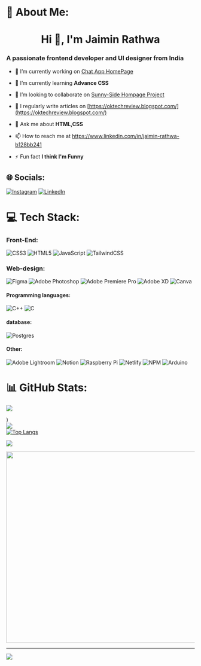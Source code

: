 # 💫 About Me:
<h1 align="center">Hi 👋, I'm Jaimin Rathwa</h1>
<h3>A passionate frontend developer and UI designer from India</h3>

- 🔭 I’m currently working on [Chat App HomePage](https://preview.webflow.com/preview/chat-app-homepage-fb394f?utm_medium=preview_link&utm_source=designer&utm_content=chat-app-homepage-fb394f&preview=484ebc20faaaba11a25eff97cd783c51&workflow=preview)

- 🌱 I’m currently learning **Advance CSS**

- 👯 I’m looking to collaborate on [Sunny-Side Hompage Project](https://github.com/JaiminR28/Sunny-side.git)

- 📝 I regularly write articles on [https://oktechreview.blogspot.com/](https://oktechreview.blogspot.com/)

- 💬 Ask me about **HTML,CSS**

- 📫 How to reach me at https://www.linkedin.com/in/jaimin-rathwa-b128bb241

- ⚡ Fun fact **I think I'm Funny**


## 🌐 Socials:
[![Instagram](https://img.shields.io/badge/Instagram-%23E4405F.svg?logo=Instagram&logoColor=white)](https://instagram.com/jaiminrathwa28) [![LinkedIn](https://img.shields.io/badge/LinkedIn-%230077B5.svg?logo=linkedin&logoColor=white)](https://www.linkedin.com/in/jaimin-rathwa-b128bb241) 

# 💻 Tech Stack:
### Front-End:
![CSS3](https://img.shields.io/badge/css3-%231572B6.svg?style=for-the-badge&logo=css3&logoColor=white) ![HTML5](https://img.shields.io/badge/html5-%23E34F26.svg?style=for-the-badge&logo=html5&logoColor=white) ![JavaScript](https://img.shields.io/badge/javascript-%23323330.svg?style=for-the-badge&logo=javascript&logoColor=%23F7DF1E) ![TailwindCSS](https://img.shields.io/badge/tailwindcss-%2338B2AC.svg?style=for-the-badge&logo=tailwind-css&logoColor=white)

### Web-design:
![Figma](https://img.shields.io/badge/figma-%23F24E1E.svg?style=for-the-badge&logo=figma&logoColor=white) ![Adobe Photoshop](https://img.shields.io/badge/adobephotoshop-%2331A8FF.svg?style=for-the-badge&logo=adobephotoshop&logoColor=white) ![Adobe Premiere Pro](https://img.shields.io/badge/Adobe%20Premiere%20Pro-9999FF.svg?style=for-the-badge&logo=Adobe%20Premiere%20Pro&logoColor=white) ![Adobe XD](https://img.shields.io/badge/Adobe%20XD-470137?style=for-the-badge&logo=Adobe%20XD&logoColor=#FF61F6) ![Canva](https://img.shields.io/badge/Canva-%2300C4CC.svg?style=for-the-badge&logo=Canva&logoColor=white) 

#### Programming languages:
![C++](https://img.shields.io/badge/c++-%2300599C.svg?style=for-the-badge&logo=c%2B%2B&logoColor=white) ![C](https://img.shields.io/badge/c-%2300599C.svg?style=for-the-badge&logo=c&logoColor=white)  

#### database:
![Postgres](https://img.shields.io/badge/postgres-%23316192.svg?style=for-the-badge&logo=postgresql&logoColor=white) 

#### Other:
![Adobe Lightroom](https://img.shields.io/badge/Adobe%20Lightroom-31A8FF.svg?style=for-the-badge&logo=Adobe%20Lightroom&logoColor=white) ![Notion](https://img.shields.io/badge/Notion-%23000000.svg?style=for-the-badge&logo=notion&logoColor=white) ![Raspberry Pi](https://img.shields.io/badge/-RaspberryPi-C51A4A?style=for-the-badge&logo=Raspberry-Pi) ![Netlify](https://img.shields.io/badge/netlify-%23000000.svg?style=for-the-badge&logo=netlify&logoColor=#00C7B7) ![NPM](https://img.shields.io/badge/NPM-%23000000.svg?style=for-the-badge&logo=npm&logoColor=white) ![Arduino](https://img.shields.io/badge/-Arduino-00979D?style=for-the-badge&logo=Arduino&logoColor=white)

# 📊 GitHub Stats:

<picture>
<source 
  srcset="https://github-readme-stats.vercel.app/api?username=JaiminR28&theme=highcontrast&hide_border=false"
  media="(prefers-color-scheme: no-preference)"
/>
<source
  srcset="https://github-readme-stats.vercel.app/api?username=JaiminR28&theme=highcontrast&hide_border=false"
  media="(prefers-color-scheme: dark), (prefers-color-scheme: dark)"
/>
<img src="https://github-readme-stats.vercel.app/api?username=JaiminR28&show_icons=true" />
</picture>

)<br/>
![](https://github-readme-streak-stats.herokuapp.com/?user=JaiminR28&theme=highcontrast&hide_border=false)<br/>
[![Top Langs](https://github-readme-stats.vercel.app/api/top-langs/?username=JaiminR28&show_icons=true&theme=highcontrast)](https://github.com/JaiminR28/github-readme-stats)

![](https://quotes-github-readme.vercel.app/api?type=horizontal&theme=radical)

<img src="https://random-memer.herokuapp.com/" width="512px"/>

---
[![](https://visitcount.itsvg.in/api?id=JaiminR28&icon=0&color=0)](https://visitcount.itsvg.in)


<!-- Proudly created with GPRM ( https://gprm.itsvg.in ) -->
